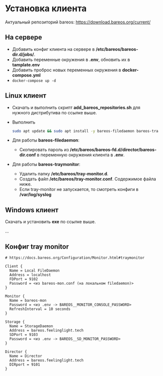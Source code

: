 # Установка клиента

Актуальный репозиторий bareos: https://download.bareos.org/current/

## На сервере

- Добавить конфиг клиента  на сервере в **/etc/bareos/bareos-dir.d/jobs/**.
- Добавить переменные окружения в **.env**, обновить их в **tamplate.env**
- Добавить проброс новых переменных окружения в **docker-compose.yml**
- ``docker-compose up -d``

## Linux клиент

- Скачать и выполнить скрипт **add_bareos_repositories.sh** для нужного дистрибутива по ссылке выше.

- Выполнить

  ```bash
  sudo apt update && sudo apt install -y bareos-filedaemon bareos-traymonitor
  ```

- Для работы **bareos-filedaemon**:

  - Скопировать пароль из **/etc/bareos/bareos-fd.d/director/bareos-dir.conf** в переменную
    окружения клиента в **.env**.

- Для работы **bareos-traymonitor**:

  - Удалить папку **/etc/bareos/tray-monitor.d**.
  - Создать файл **/etc/bareos/tray-monitor.conf**. Содержимое файла ниже.
  - Если tray-monitor не запускается, то смотреть конфиги в **/var/log/syslog**


## Windows клиент

Скачать и установить **exe** по ссылке выше.

...


## Конфиг tray monitor


```nginx
# https://docs.bareos.org/Configuration/Monitor.html#traymonitor

Client {
  Name = Local FileDaemon
  Address = localhost
  FDPort = 9102
  Password = <из bareos-mon.conf (на локальном filedaemon)>
}

Monitor {
  Name = bareos-mon
  Password = <из .env -> BAREOS__MONITOR_CONSOLE_PASSWORD>
  RefreshInterval = 10 seconds
}

Storage {
  Name = StorageDaemon
  Address = bareos.feelinglight.tech
  SDPort = 9103
  Password = <из .env -> BAREOS__SD_MONITOR_PASSWORD>
}

Director {
  Name = Director
  Address = bareos.feelinglight.tech
  DIRport = 9101
}
```
